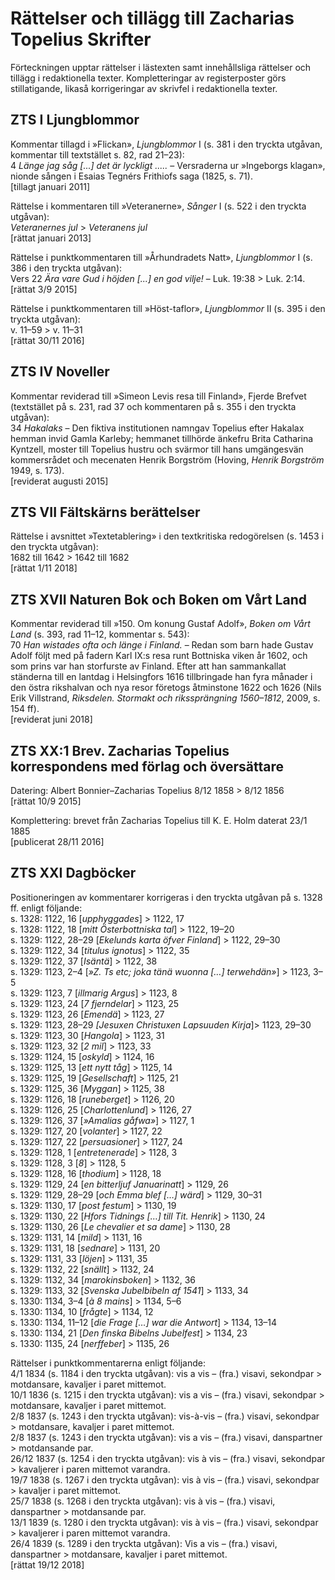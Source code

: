 # Rättelser och tillägg till Zacharias Topelius Skrifter

Förteckningen upptar rättelser i lästexten samt innehållsliga rättelser och tillägg i redaktionella texter. Kompletteringar av registerposter görs stillatigande, likaså korrigeringar av skrivfel i redaktionella texter.

## ZTS I Ljungblommor

Kommentar tillagd i »Flickan», *Ljungblommor* I (s. 381 i den tryckta utgåvan, kommentar till textstället s. 82, rad 21–23):<br/>
4 *Länge jag såg [...] det är lyckligt .....* – Versraderna ur »Ingeborgs klagan», nionde sången i Esaias Tegnérs Frithiofs saga (1825, s. 71).<br/>
[tillagt januari 2011]<br/>

Rättelse i kommentaren till »Veteranerne», *Sånger* I (s. 522 i den tryckta utgåvan):<br/>
*Veteranernes jul* > *Veteranens jul*<br/>
[rättat januari 2013]<br/>

Rättelse i punktkommentaren till »Århundradets Natt», *Ljungblommor* I (s. 386 i den tryckta utgåvan):<br/>
Vers 22 *Ära vare Gud i höjden [...] en god vilje!* – Luk. 19:38 > Luk. 2:14.<br/>
[rättat 3/9 2015]<br/>

Rättelse i punktkommentaren till »Höst-taflor», *Ljungblommor* II (s. 395 i den tryckta utgåvan):<br/>
v. 11–59 > v. 11–31<br/>
[rättat 30/11 2016]<br/>

## ZTS IV Noveller

Kommentar reviderad till »Simeon Levis resa till Finland», Fjerde Brefvet (textstället på s. 231, rad 37 och kommentaren på s. 355 i den tryckta utgåvan):<br/>
34 *Hakalaks* – Den fiktiva institutionen namngav Topelius efter Hakalax hemman invid Gamla Karleby; hemmanet tillhörde änkefru Brita Catharina Kyntzell, moster till Topelius hustru och svärmor till hans umgängesvän kommersrådet och mecenaten Henrik Borgström (Hoving, *Henrik Borgström* 1949, s. 173).<br/>
[reviderat augusti 2015]<br/>

## ZTS VII Fältskärns berättelser

Rättelse i avsnittet »Textetablering» i den textkritiska redogörelsen (s. 1453 i den tryckta utgåvan):<br/>
1682 till 1642 > 1642 till 1682<br/>
[rättat 1/11 2018]<br/>

## ZTS XVII Naturen Bok och Boken om Vårt Land

Kommentar reviderad till »150. Om konung Gustaf Adolf», *Boken om Vårt Land* (s. 393, rad 11–12, kommentar s. 543):<br/>
70 *Han wistades ofta och länge i Finland.* – Redan som barn hade Gustav Adolf följt med på fadern Karl IX:s resa runt Bottniska viken år 1602, och som prins var han storfurste av Finland. Efter att han sammankallat ständerna till en lantdag i Helsingfors 1616 tillbringade han fyra månader i den östra rikshalvan och nya resor företogs åtminstone 1622 och 1626 (Nils Erik Villstrand, *Riksdelen. Stormakt och rikssprängning 1560–1812*, 2009, s. 154 ff).<br/>
[reviderat juni 2018]<br/>

## ZTS XX:1 Brev. Zacharias Topelius korrespondens med förlag och översättare 

Datering: Albert Bonnier–Zacharias Topelius 8/12 1858 > 8/12 1856<br/>
[rättat 10/9 2015]<br/>

Komplettering: brevet från Zacharias Topelius till K. E. Holm daterat 23/1 1885<br/>
[publicerat 28/11 2016]<br/>

## ZTS XXI Dagböcker

Positioneringen av kommentarer korrigeras i den tryckta utgåvan på s. 1328 ff. enligt följande:<br/>
s. 1328: 1122, 16 [*upphyggades*] > 1122, 17<br/>
s. 1328: 1122, 18 [*mitt Österbottniska tal*] > 1122, 19–20<br/>
s. 1329: 1122, 28–29 [*Ekelunds karta öfver Finland*] > 1122, 29–30<br/>
s. 1329: 1122, 34 [*titulus ignotus*] > 1122, 35<br/>
s. 1329: 1122, 37 [*Isäntä*] > 1122, 38<br/>
s. 1329: 1123, 2–4 [*»Z. Ts etc; joka tänä wuonna […] terwehdän»*] > 1123, 3–5<br/>
s. 1329: 1123, 7 [*illmarig Argus*] > 1123, 8<br/>
s. 1329: 1123, 24 [*7 fjerndelar*] > 1123, 25<br/>
s. 1329: 1123, 26 [*Emendä*] > 1123, 27<br/>
s. 1329: 1123, 28–29 *[Jesuxen Christuxen Lapsuuden Kirja*]> 1123, 29–30<br/>
s. 1329: 1123, 30 [*Hangola*] > 1123, 31<br/>
s. 1329: 1123, 32 [*2 mil*] > 1123, 33<br/>
s. 1329: 1124, 15 [*oskyld*] > 1124, 16<br/>
s. 1329: 1125, 13 [*ett nytt tåg*] > 1125, 14<br/>
s. 1329: 1125, 19 [*Gesellschaft*] > 1125, 21<br/>
s. 1329: 1125, 36 [*Myggan*] > 1125, 38<br/>
s. 1329: 1126, 18 [*runeberget*] > 1126, 20<br/>
s. 1329: 1126, 25 [*Charlottenlund*] > 1126, 27<br/>
s. 1329: 1126, 37 [*»Amalias gåfwa»*] > 1127, 1<br/>
s. 1329: 1127, 20 [*volanter*] > 1127, 22<br/>
s. 1329: 1127, 22 [*persuasioner*] > 1127, 24<br/>
s. 1329: 1128, 1 [*entretenerade*] > 1128, 3<br/>
s. 1329: 1128, 3 [*8*] > 1128, 5<br/>
s. 1329: 1128, 16 [*thodium*] > 1128, 18<br/>
s. 1329: 1129, 24 [*en bitterljuf Januarinatt*] > 1129, 26<br/>
s. 1329: 1129, 28–29 [*och Emma blef […] wärd*] > 1129, 30–31<br/>
s. 1329: 1130, 17 [*post festum*] > 1130, 19<br/>
s. 1329: 1130, 22 [*Hfors Tidnings […] till Tit. Henrik*] > 1130, 24<br/>
s. 1329: 1130, 26 [*Le chevalier et sa dame*] > 1130, 28<br/>
s. 1329: 1131, 14 [*mild*] > 1131, 16<br/>
s. 1329: 1131, 18 [*sednare*] > 1131, 20<br/>
s. 1329: 1131, 33 [*löjen*] > 1131, 35<br/>
s. 1329: 1132, 22 [*snällt*] > 1132, 24<br/>
s. 1329: 1132, 34 [*marokinsboken*] > 1132, 36<br/>
s. 1329: 1133, 32 [*Svenska Jubelbibeln af 1541*] > 1133, 34<br/>
s. 1330: 1134, 3–4 [*à 8 mains*] > 1134, 5–6<br/>
s. 1330: 1134, 10 [*frågte*] > 1134, 12<br/>
s. 1330: 1134, 11–12 [*die Frage […] war die Antwort*] > 1134, 13–14<br/>
s. 1330: 1134, 21 [*Den finska Bibelns Jubelfest*] > 1134, 23<br/>
s. 1330: 1135, 24 [*nerffeber*] > 1135, 26<br/>

Rättelser i punktkommentarerna enligt följande:<br/>
4/1 1834 (s. 1184 i den tryckta utgåvan): vis a vis – (fra.) visavi, sekondpar > motdansare, kavaljer i paret mittemot.<br/>
10/1 1836 (s. 1215 i den tryckta utgåvan): vis a vis – (fra.) visavi, sekondpar > motdansare, kavaljer i paret mittemot.<br/>
2/8 1837 (s. 1243 i den tryckta utgåvan): vis-à-vis – (fra.) visavi, sekondpar > motdansare, kavaljer i paret mittemot.<br/>
2/8 1837 (s. 1243 i den tryckta utgåvan): vis a vis – (fra.) visavi, danspartner > motdansande par.<br/>
26/12 1837 (s. 1254 i den tryckta utgåvan): vis à vis – (fra.) visavi, sekondpar > kavaljerer i paren mittemot varandra.<br/>
19/7 1838 (s. 1267 i den tryckta utgåvan): vis à vis – (fra.) visavi, sekondpar > kavaljer i paret mittemot.<br/>
25/7 1838 (s. 1268 i den tryckta utgåvan): vis à vis – (fra.) visavi, danspartner > motdansande par.<br/>
13/1 1839 (s. 1280 i den tryckta utgåvan): vis à vis – (fra.) visavi, sekondpar > kavaljerer i paren mittemot varandra.<br/>
26/4 1839 (s. 1289 i den tryckta utgåvan): Vis a vis – (fra.) visavi, danspartner > motdansare, kavaljer i paret mittemot.<br/>
[rättat 19/12 2018]<br/>